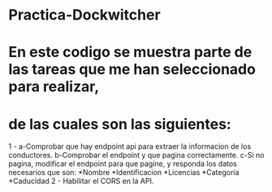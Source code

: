 # Practica-Dockwitcher

# En este codigo se muestra parte de las tareas que me han seleccionado para realizar, 
# de las cuales son las siguientes:
1 - a-Comprobar que hay endpoint api para extraer la informacion de los conductores.
    b-Comprobar el endpoint y que pagina correctamente.
    c-Si no pagina, modificar el endpoint para que pagine, y responda los datos necesarios que son:
        *Nombre
        *Identificacion
        *Licencias
        *Categoria
        *Caducidad
2 - Habilitar el CORS en la API.
